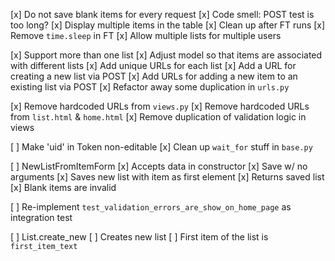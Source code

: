 [x] Do not save blank items for every request
[x] Code smell: POST test is too long?
[x] Display multiple items in the table
[x] Clean up after FT runs
[x] Remove `time.sleep` in FT
[x] Allow multiple lists for multiple users

[x] Support more than one list
  [x] Adjust model so that items are associated with different lists
  [x] Add unique URLs for each list
  [x] Add a URL for creating a new list via POST
  [x] Add URLs for adding a new item to an existing list via POST
  [x] Refactor away some duplication in `urls.py`

[x] Remove hardcoded URLs from `views.py`
[x] Remove hardcoded URLs from `list.html` & `home.html`
[x] Remove duplication of validation logic in views

[ ] Make 'uid' in Token non-editable
[x] Clean up `wait_for` stuff in `base.py`

[ ] NewListFromItemForm
  [x] Accepts data in constructor
  [x] Save w/ no arguments
    [x] Saves new list with item as first element
    [x] Returns saved list
  [x] Blank items are invalid

[ ] Re-implement `test_validation_errors_are_show_on_home_page` as integration test

[ ] List.create_new
  [ ] Creates new list
  [ ] First item of the list is `first_item_text`
